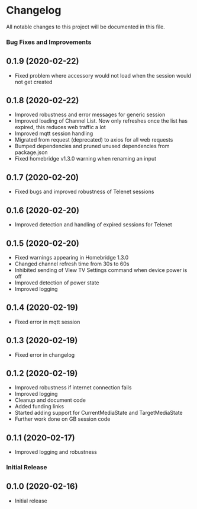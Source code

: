 # Changelog

All notable changes to this project will be documented in this file.

### Bug Fixes and Improvements


## 0.1.9 (2020-02-22)
* Fixed problem where accessory would not load when the session would not get created

## 0.1.8 (2020-02-22)
* Improved robustness and error messages for generic session
* Improved loading of Channel List. Now only refreshes once the list has expired, this reduces web traffic a lot
* Improved mqtt session handling
* Migrated from request (deprecated) to axios for all web requests
* Bumped dependencies and pruned unused dependencies from package.json
* Fixed homebridge v1.3.0 warning when renaming an input

## 0.1.7 (2020-02-20)
* Fixed bugs and improved robustness of Telenet sessions

## 0.1.6 (2020-02-20)
* Improved detection and handling of expired sessions for Telenet

## 0.1.5 (2020-02-20)
* Fixed warnings appearing in Homebridge 1.3.0
* Changed channel refresh time from 30s to 60s
* Inhibited sending of View TV Settings command when device power is off
* Improved detection of power state
* Improved logging

## 0.1.4 (2020-02-19)
* Fixed error in mqtt session

## 0.1.3 (2020-02-19)
* Fixed error in changelog

## 0.1.2 (2020-02-19)
* Improved robustness if internet connection fails
* Improved logging
* Cleanup and document code
* Added funding links
* Started adding support for CurrentMediaState and TargetMediaState
* Further work done on GB session code

## 0.1.1 (2020-02-17)
* Improved logging and robustness

### Initial Release

## 0.1.0 (2020-02-16)
* Initial release